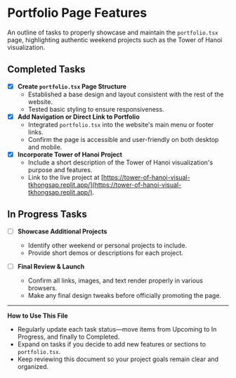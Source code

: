 # Portfolio Page Features

An outline of tasks to properly showcase and maintain the `portfolio.tsx` page, highlighting authentic weekend projects such as the Tower of Hanoi visualization.

## Completed Tasks
- [x] **Create `portfolio.tsx` Page Structure**  
  - Established a base design and layout consistent with the rest of the website.
  - Tested basic styling to ensure responsiveness.
- [x] **Add Navigation or Direct Link to Portfolio**  
  - Integrated `portfolio.tsx` into the website's main menu or footer links.
  - Confirm the page is accessible and user-friendly on both desktop and mobile.
- [x] **Incorporate Tower of Hanoi Project**  
  - Include a short description of the Tower of Hanoi visualization's purpose and features.
  - Link to the live project at [https://tower-of-hanoi-visual-tkhongsap.replit.app/](https://tower-of-hanoi-visual-tkhongsap.replit.app/).

## In Progress Tasks
- [ ] **Showcase Additional Projects**  
  - Identify other weekend or personal projects to include.
  - Provide short demos or descriptions for each project.

- [ ] **Final Review & Launch**  
  - Confirm all links, images, and text render properly in various browsers.
  - Make any final design tweaks before officially promoting the page.

---

**How to Use This File**  
- Regularly update each task status—move items from Upcoming to In Progress, and finally to Completed.  
- Expand on tasks if you decide to add new features or sections to `portfolio.tsx`.  
- Keep reviewing this document so your project goals remain clear and organized.
